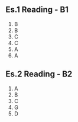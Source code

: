 ## Es.1 Reading - B1

1. B
2. B
3. C
4. C
5. A 
6. A

## Es.2 Reading - B2
1. A
2. B
3. C
4. G
5. D
<!--stackedit_data:
eyJoaXN0b3J5IjpbLTYwMDkzOTEzMSwtOTg4MTk4MjQzLDc5Mz
c5MjYwNF19
-->
